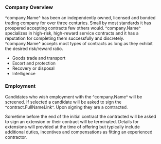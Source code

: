 ### Company Overview
^company.Name^ has been an independently owned, licensed and bonded trading company for over three centuries. Small by most standards it has prospered accepting contracts few others would. ^company.Name^ specializes in high-risk, high-reward service contracts and it has a reputation for completing them successfully and discretely. ^company.Name^ accepts most types of contracts as long as they exhibit the desired risk/reward ratio.
* Goods trade and transport
* Escort and protection
* Recovery or disposal
* Intelligence

### Employment
Candidates who wish employment with the ^company.Name^ will be screened. If selected a candidate will be asked to sign the ^contract.FullNameLink^. Upon signing they are a contracted.

Sometime before the end of the initial contract the contracted will be asked to sign an extension or their contract will be terminated. Details for extensions will provided at the time of offering but typically include additional duties, incentives and compensations as fitting an experienced contractor.
